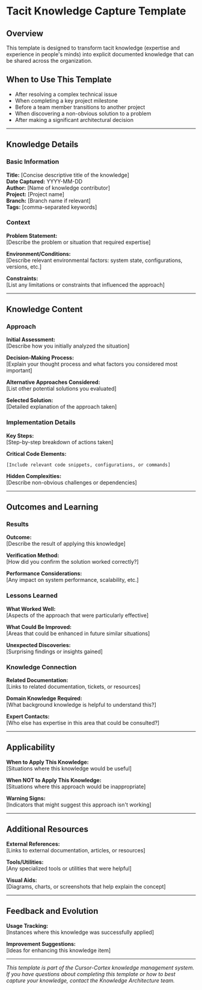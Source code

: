 # Tacit Knowledge Capture Template

## Overview
This template is designed to transform tacit knowledge (expertise and experience in people's minds) into explicit documented knowledge that can be shared across the organization.

## When to Use This Template
- After resolving a complex technical issue
- When completing a key project milestone
- Before a team member transitions to another project
- When discovering a non-obvious solution to a problem
- After making a significant architectural decision

---

## Knowledge Details

### Basic Information
**Title:** [Concise descriptive title of the knowledge]  
**Date Captured:** YYYY-MM-DD  
**Author:** [Name of knowledge contributor]  
**Project:** [Project name]  
**Branch:** [Branch name if relevant]  
**Tags:** [comma-separated keywords]  

### Context
**Problem Statement:**  
[Describe the problem or situation that required expertise]

**Environment/Conditions:**  
[Describe relevant environmental factors: system state, configurations, versions, etc.]

**Constraints:**  
[List any limitations or constraints that influenced the approach]

---

## Knowledge Content

### Approach
**Initial Assessment:**  
[Describe how you initially analyzed the situation]

**Decision-Making Process:**  
[Explain your thought process and what factors you considered most important]

**Alternative Approaches Considered:**  
[List other potential solutions you evaluated]

**Selected Solution:**  
[Detailed explanation of the approach taken]

### Implementation Details
**Key Steps:**  
[Step-by-step breakdown of actions taken]

**Critical Code Elements:**  
```
[Include relevant code snippets, configurations, or commands]
```

**Hidden Complexities:**  
[Describe non-obvious challenges or dependencies]

---

## Outcomes and Learning

### Results
**Outcome:**  
[Describe the result of applying this knowledge]

**Verification Method:**  
[How did you confirm the solution worked correctly?]

**Performance Considerations:**  
[Any impact on system performance, scalability, etc.]

### Lessons Learned
**What Worked Well:**  
[Aspects of the approach that were particularly effective]

**What Could Be Improved:**  
[Areas that could be enhanced in future similar situations]

**Unexpected Discoveries:**  
[Surprising findings or insights gained]

### Knowledge Connection
**Related Documentation:**  
[Links to related documentation, tickets, or resources]

**Domain Knowledge Required:**  
[What background knowledge is helpful to understand this?]

**Expert Contacts:**  
[Who else has expertise in this area that could be consulted?]

---

## Applicability

**When to Apply This Knowledge:**  
[Situations where this knowledge would be useful]

**When NOT to Apply This Knowledge:**  
[Situations where this approach would be inappropriate]

**Warning Signs:**  
[Indicators that might suggest this approach isn't working]

---

## Additional Resources

**External References:**  
[Links to external documentation, articles, or resources]

**Tools/Utilities:**  
[Any specialized tools or utilities that were helpful]

**Visual Aids:**  
[Diagrams, charts, or screenshots that help explain the concept]

---

## Feedback and Evolution

**Usage Tracking:**  
[Instances where this knowledge was successfully applied]

**Improvement Suggestions:**  
[Ideas for enhancing this knowledge item]

---

*This template is part of the Cursor-Cortex knowledge management system. If you have questions about completing this template or how to best capture your knowledge, contact the Knowledge Architecture team.* 